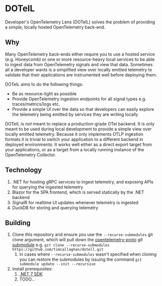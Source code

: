 # DOTelL

Developer's OpenTelemetry Lens (DOTelL) solves the problem of providing a simple, locally hosted OpenTelemetry back-end.

## Why

Many OpenTelemetry back-ends either require you to use a hosted service (e.g. Honeycomb) or one or more resource-heavy local services to be able to ingest data from OpenTelemetry signals and view that data. Sometimes all a developer wants is a simplified view over locally emitted telemetry to validate that their applications are instrumented well before deploying them.

DOTelL aims to do the following things:

* Be as resource-light as possible
* Provide OpenTelemetry ingestion endpoints for all signal types e.g. traces/metrics/logs etc.
* Provide a simple UI over the data so that developers can easily explore the telemetry being emitted by services they are writing locally

DOTelL is _not_ meant to replace a production-grade OTel backend. It is only meant to be used during local development to provide a simple view over locally emitted telemetry. Because it only implements OTLP ingestion formats it is trivial to switch your application to a different backend in deployed environments. It works well either as a direct export target from your applications, or as a target from a locally running instance of the OpenTelemetry Collector.

## Technology

1. .NET for hosting gRPC services to ingest telemetry, and exposing APIs for querying the ingested telemetry
2. Blazor for the SPA frontend, which is served statically by the .NET backend
3. SignalR for realtime UI updates whenever telemetry is ingested
4. DuckDB for storing and querying telemetry

## Building

1. Clone this repository and ensure you use the `--recurse-submodules` git clone argument, which will pull down the [opentelemetry-proto](https://github.com/open-telemetry/opentelemetry-proto) git [submodule](https://git-scm.com/book/en/v2/Git-Tools-Submodules) e.g. `git clone --recurse-submodules https://github.com/timcallaghan/dotell.git`
   1. In cases where `--recurse-submodules` wasn't specified when cloning you can restore the submodules by issuing the command `git submodule update --init --recursive`
2. Install prerequisites:
   1. [.NET 7 SDK](https://dotnet.microsoft.com/en-us/download/dotnet/7.0)
   2. TODO...